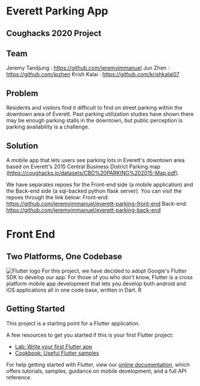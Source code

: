 # Everett Parking App
## Coughacks 2020 Project

## Team
Jeremy Tandjung : https://github.com/jeremyimmanuel
Jun Zhen        : https://github.com/jpzhen
Krish Kalai     : https://github.com/krishkalai07

## Problem
Residents and visitors find it difficult to find on street parking within the downtown area of Everett. Past parking utilization studies have shown there may be enough parking stalls in the downtown, but public perception is parking availability is a challenge.

## Solution
A mobile app that lets users see parking lots in Everett's downtown area based on Everett's 2015 Central Business District Parking map (https://coughacks.io/datasets/CBD%20PARKING%202015-Map.pdf).

We have separates repoes for the Front-end side (a mobile application) and the Back-end side (a sql-backed python flask server). You can visit the repoes through the link below:
Front-end:  https://github.com/jeremyimmanuel/everett-parking-front-end
Back-end:   https://github.com/jeremyimmanuel/everett-parking-back-end

# Front End
## Two Platforms, One Codebase
![Flutter logo](https://flutter.dev/assets/flutter-lockup-c13da9c9303e26b8d5fc208d2a1fa20c1ef47eb021ecadf27046dea04c0cebf6.png)
For this project, we have decided to adopt Google's Flutter SDK to develop our app. For those of you who don't know, Flutter is a cross platform mobile app development that lets you develop both android and iOS applications all in one code base, written in Dart. R

## Getting Started

This project is a starting point for a Flutter application.

A few resources to get you started if this is your first Flutter project:

- [Lab: Write your first Flutter app](https://flutter.dev/docs/get-started/codelab)
- [Cookbook: Useful Flutter samples](https://flutter.dev/docs/cookbook)

For help getting started with Flutter, view our
[online documentation](https://flutter.dev/docs), which offers tutorials,
samples, guidance on mobile development, and a full API reference.

